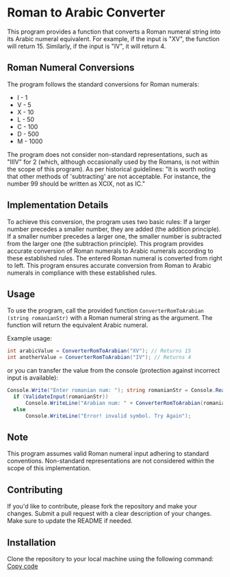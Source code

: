 # Roman to Arabic Converter
This program provides a function that converts a Roman numeral string into its Arabic numeral equivalent. For example, if the input is "XV", the function will return 15. Similarly, if the input is "IV", it will return 4.

## Roman Numeral Conversions
The program follows the standard conversions for Roman numerals:

- I - 1
- V - 5
- X - 10
- L - 50
- C - 100
- D - 500
- M - 1000

The program does not consider non-standard representations, such as "IIIV" for 2 (which, although occasionally used by the Romans, is not within the scope of this program). As per historical guidelines:
"It is worth noting that other methods of 'subtracting' are not acceptable. For instance, the number 99 should be written as XCIX, not as IC."

## Implementation Details
To achieve this conversion, the program uses two basic rules:
If a larger number precedes a smaller number, they are added (the addition principle).
If a smaller number precedes a larger one, the smaller number is subtracted from the larger one (the subtraction principle).
This program provides accurate conversion of Roman numerals to Arabic numerals according to these established rules. The entered Roman numeral is converted from right to left.
This program ensures accurate conversion from Roman to Arabic numerals in compliance with these established rules.

## Usage
To use the program, call the provided function `ConverterRomToArabian (string romanianStr)` with a Roman numeral string as the argument. The function will return the equivalent Arabic numeral.

Example usage:
```csharp
int arabicValue = ConverterRomToArabian("XV"); // Returns 15
int anotherValue = ConverterRomToArabian("IV"); // Returns 4
```
or you can transfer the value from the console (protection against incorrect input is available):
```csharp
Console.Write("Enter romanian num: "); string romanianStr = Console.ReadLine();
  if (ValidateInput(romanianStr))
      Console.WriteLine("Arabian num: " + ConverterRomToArabian(romanianStr.ToUpper()));
  else
      Console.WriteLine("Error! invalid symbol. Try Again");
```
## Note
This program assumes valid Roman numeral input adhering to standard conventions. Non-standard representations are not considered within the scope of this implementation.

## Contributing
If you'd like to contribute, please fork the repository and make your changes. Submit a pull request with a clear description of your changes. Make sure to update the README if needed.

## Installation
Clone the repository to your local machine using the following command: [Copy code](https://github.com/Serhii-vishn/ConverterRomanToArabicNums.git)
